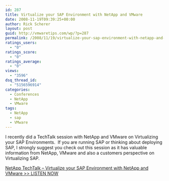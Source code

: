 ```yaml
---
id: 287
title: Virtualize your SAP Environment with NetApp and VMware
date: 2008-11-19T09:39:25+00:00
author: Rick Scherer
layout: post
guid: http://vmwaretips.com/wp/?p=287
permalink: /2008/11/19/virtualize-your-sap-environment-with-netapp-and-vmware/
ratings_users:
  - "0"
ratings_score:
  - "0"
ratings_average:
  - "0"
views:
  - "3596"
dsq_thread_id:
  - "5156596914"
categories:
  - Conferences
  - NetApp
  - VMware
tags:
  - NetApp
  - sap
  - VMware
---
```

I recently did a TechTalk session with NetApp and VMware on Virtualizing your SAP Environments.  If you are running SAP or thinking about deploying SAP, I strongly suggest you check out this session as it has valuable information from NetApp, VMware and also a customers perspective on Virtualizing SAP.

<a href="http://www-download.netapp.com/edm/TT/WOD/WOD20081106/index.html" target="_blank">NetApp TechTalk &#8211; Virtualize your SAP Environment with NetApp and VMware >> LISTEN NOW</a>
